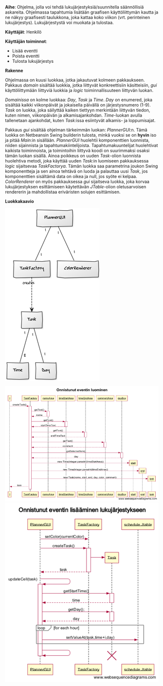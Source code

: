 ﻿**Aihe**: Ohjelma, jolla voi tehdä lukujärjestyksiä/suunnitella säännöllisiä askareita. Ohjelmassa tapahtumia lisätään graafisen käyttöliittymän kautta ja ne näkyy graafisesti taulukkona, joka kattaa koko viikon (vrt. perinteinen lukujärjestys). Lukujärjestystä voi muokata ja tulostaa.

**Käyttäjät**: Henkilö

**Käyttäjän toiminnot**: 
* Lisää eventti
* Poista eventti
* Tulosta lukujärjestys



**Rakenne**

Ohjelmassa on kuusi luokkaa, jotka jakautuvat kolmeen pakkaukseen. Pakkaus *domain* sisältää luokkia, jotka liittyvät konkreettisiin käsitteisiin, *gui* käyttöliittymään liittyviä luokkia ja *logic* toiminnallisuuteen liittyvän luokan.

*Domainissa* on kolme luokkaa: *Day*, *Task* ja *Time*. *Day* on enumered, joka sisältää kaikki viikonpäivät ja jokaisella päivällä on järjestysnumero (1-9). *Task* on luokka, joka  säilyttää kaiken tiettyyn merkintään liittyvän tiedon, kuten nimen, viikonpäivän ja alkamisajankohdan. *Time*-luokan avulla tallenetaan ajankohdat, kuten *Task*:issa esiintyvät alkamis- ja loppumisajat.

Pakkaus *gui* sisältää ohjelman tärkeimmän luokan: *PlannerGUI*:n. Tämä luokka on Netbeansin Swing builderin tulosta, minkä vuoksi se on __hyvin__ iso ja pitää *Main*:in sisällään. *PlannerGUI* huolehtii komponenttien luonnista, niiden sijainnista ja tapahtumakiintelijoista. Tapahtumakuuntelijat huolehtivat kaikista toiminnoista, ja toimintoihin liittyvä koodi on suurimmaksi osaksi tämän luokan sisällä. Ainoa poikkeus on uuden *Task*-olion luonnista huolehtiva metodi, joka käyttää uuden *Task*:in luomiseen pakkauksessa *logic* sijaitsevaa *TaskFactorya*. Tämän luokka saa parametrina joukon Swing komponentteja ja sen ainoa tehtävä on luoda ja palauttaa uusi *Task*, jos komponenttien sisältämä data on oikea ja null, jos syöte ei kelpaa. *ColorRenderer* on myös pakkauksessa *gui* sijaitseva luokka, joka korvaa lukujärjestyksen esittämiseen käytettävän *JTable*-olion oletusarvoisen rendererin ja mahdollistaa eriväristen solujen esittämisen.

**Luokkakaavio**

![Luokkakaavio](/dokumentaatio/luokkakaavio_18.02.png)

![Onnistunut eventin luominen](/dokumentaatio/Onnistunut_eventin_luominen_2.png)
![Onnistunut eventin lisääminen lukujärjestykseen](/dokumentaatio/Onnistunut_eventin_lisääminen_lukujärjestykseen.png)
